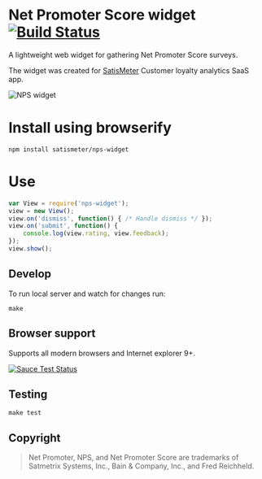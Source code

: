 # Net Promoter Score widget [![Build Status](https://travis-ci.org/satismeter/nps-widget.svg?branch=master)](https://travis-ci.org/satismeter/nps-widget)

A lightweight web widget for gathering Net Promoter Score surveys.

The widget was created for [SatisMeter](http://www.satismeter.com)
Customer loyalty analytics SaaS app.

![NPS widget](https://raw.githubusercontent.com/satismeter/nps-widget/gh-pages/rating.png)

# Install using browserify

```
npm install satismeter/nps-widget
```

# Use

```js
var View = require('nps-widget');
view = new View();
view.on('dismiss', function() { /* Handle dismiss */ });
view.on('submit', function() {
    console.log(view.rating, view.feedback);
});
view.show();
```

## Develop

To run local server and watch for changes run:

```
make
```

## Browser support
Supports all modern browsers and Internet explorer 9+.

[![Sauce Test Status](https://saucelabs.com/browser-matrix/nps-widget.svg)](https://saucelabs.com/u/nps-widget)

## Testing
```
make test
```

## Copyright

> Net Promoter, NPS, and Net Promoter Score are trademarks of
> Satmetrix Systems, Inc., Bain & Company, Inc., and Fred Reichheld.
